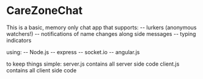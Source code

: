 # CareZoneChat

This is a basic, memory only chat app that supports:
-- lurkers (anonymous watchers!)
-- notifications of name changes along side messages
-- typing indicators

using:
-- Node.js
-- express
-- socket.io
-- angular.js

to keep things simple:
server.js contains all server side code
client.js contains all client side code
